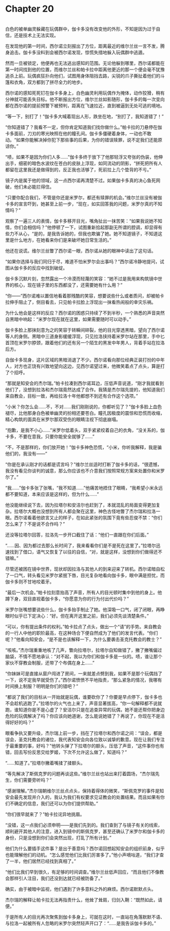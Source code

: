 # Chapter 20

<br>
白色的被单幽灵躲藏在玩偶群中，伽卡多没有改变他的外形，不知是因为过于自信，还是技术上无法实现。

在发现他的第一时间，西尔诺立刻报出了方位，距离最近的维尔兰丝一言不发，腾身追击。伽卡多没料到会被西尔诺发现，惊慌失措地躲入玩偶群中逃遁。

然而一旦被锁定，他便再也无法逃出感知的范围。无论他躲到哪里，西尔诺都能在第一时间找到他的位置，而维尔兰丝和帕卡拉中距离他更近的那一个便会毫不犹豫追杀上前。玩偶疯狂扑向他们，试图用身体阻挡去路，尖锐的爪子撕扯着他们的斗篷和衣角，双方都到了拼尽全力的地步。

西尔诺的感知死死钉在伽卡多身上，白色幽灵利用玩偶作为掩体，动作狡猾，稍有分神就可能丢失目标。他不断报出方位，维尔兰丝如影随形，伽卡多的每一次变向都在西尔诺的提前预警下被预判，距离在飞速拉近，直到被逼到无处可逃的境地。

“等一下，别打了！”伽卡多大喊着现出人形，跌坐在地，“别打了，我知道错了！”

“你知道错了？我看不一定，但你肯定知道我们找你做什么。”帕卡拉的刀悬停在伽卡多面前，刀刃的寒光映照在他的瞳孔间。伽卡多僵硬着身体，一动也不敢动。“如果你能解决掉你犯下那些事的后果，为你的错误赎罪，说不定我们还能原谅你。”

“啧，如果不是因为你们人多……”伽卡多终于放下了他那轻浮又夸张的伪装，他伸出手，细密的暗色水波纹在苍白的皮肤上浮现，如同流动的阴影，“拼死把所有人都留在这里我还是做得到的，反正我也活够了，死前拉上几个垫背的不亏。”

镜子内是属于他的领域，这一点西尔诺再清楚不过。如果伽卡多真的决心鱼死网破，他们未必能拦得住。

“只要你配合我们，不管是你还是米罗尔，都还有赎罪的机会。”维尔兰丝没有被伽卡多的宣言吓到，她甚至上前一步，“现在，如实回答我的问题，米罗尔真的不知情吗？”

观察了一遍三人的表情，伽卡多移开目光，嘴角扯出一抹苦笑：“如果我说她不知情，你们会相信吗？”他停顿了一下，试图重新拾起那副无所谓的腔调，却显得有些力不从心，“是的，是我告诉她的，但我也欺骗了她。她不知道镜子，不知道这里是什么地方，在她看来你们是来破坏她日常生活的。”

他还在说谎。维尔兰丝瞥了西尔诺一眼，西尔诺从她的眼神中读出了这句话。

“如果你选择与我们同归于尽，难道不怕米罗尔会出事吗？”西尔诺冷静地提问，试图从伽卡多的反应中找到破绽。

伽卡多沉默片刻，忽然露出一个冷漠而轻蔑的笑容：“她不过是我用来构筑镜中世界的核心，现在镜子里的东西都没了，还需要她有什么用？”

“你——”西尔诺难以置信地看着那残酷的笑容，想要说些什么或者质问，却被帕卡拉伸手阻止了，侧目看去，只见帕卡拉脸上浮现出一抹看热闹般的幸灾乐祸。

为什么他会是这样的反应？西尔诺的困惑只持续了不到半秒，一个熟悉的声音突然自黑暗中响起：“米罗尔现在就在这里，如果需要随时可以动手。”

伽卡多脸上那抹刻意为之的笑容于转瞬间碎裂，他的目光穿透黑暗，望向了西尔诺等人的身侧。黑暗中三道身影缓缓浮现，只见拉洛挟持着米罗尔站在那里，手中匕首顶在米罗尔脖颈，跟着他们的还有另一个陌生的黑发中年男人，背着手站在拉洛后方。

自伽卡多现身，这片区域的黑暗消退了不少。西尔诺看向那位经典正装打扮的中年人，对方也正饶有兴致地望向这边，见西尔诺望过来，他微笑着点了点头，算是打了个招呼。

“那就是知安会的杰尔瑞。”帕卡拉凑到西尔诺耳边，压低声音说道，“刚才我就看到他们了，没想到拉洛和杰尔瑞竟然达成了合作。我猜是杰尔瑞先提的，他知道我们来自教会，目标一致，再给拉洛十年他都想不到还有合作这个选项。”

“小米？你怎么会……不，不对……我们刚刚说的，你都听见了？”伽卡多脸上血色褪尽，比他那身白色被单幽灵的扮相还要苍白。瞳孔因极度的震惊和恐慌而收缩，精心构筑的面具在米罗尔那双受伤的眼睛注视下彻底崩塌。

“抱歉，是我不小心……”米罗尔低着头，双手紧紧绞着自己的衣角，“没关系的，伽卡多，不要在意我，只要你能安全就够了……”

“不，不是那样的，你们放开她！”伽卡多神色恐慌，“小米，你听我解释，我是骗他们的，我没有——”

“你是在承认刚才的话都是谎言吗？”维尔兰丝适时打断了伽卡多的话，“很遗憾，我没有看见你谈判的诚意，那么你应该也不介意我们按照常规方案来处置你和米罗尔了。”

“我……”伽卡多张了张嘴，“我不知道……”他痛苦地捂住了眼睛，“我希望小米永远都不要知道，本来应该是这样的，但为什么……”

他没能继续说下去，因为拉塔尔和安洁尔也赶到了，本就混乱的局面变得更加复杂。拉塔尔大概也没想到所有人都会聚在这里，神色古怪地瞥了杰尔瑞和拉洛一眼。西尔诺看着他欲言又止的样子，在如此紧张的氛围下竟有些忍俊不禁：“你们怎么来了？不是说不合作吗？”

还没等拉塔尔回答，拉洛先一步开口截住了话：“他们一直跟在你们后面。”

“……因、因为都过去那么长时间了，我来看看你们是不是死在这里了。”拉塔尔迅速找到了借口，语气又恢复了以往的自信，“对，就是这样，没想到你们做得还不错嘛。”

尽管还被困在镜中世界，现状却因拉洛与其他人的到来迎来了转机。西尔诺暗自松了一口气，转头看见米罗尔紧抿下唇，目光复杂地看向伽卡多，眼中满是担忧，而伽卡多则不甘地咬着牙。

“最后一次机会。”帕卡拉刻意抬高了声音，所有人的目光顿时集中到他的身上。他蹲下身，双目直视着伽卡多，“你愿意为你的行为付出代价吗？”

米罗尔张嘴想要说些什么，伽卡多抬手制止了她。他深吸一口气，闭了闭眼，再睁眼时似乎已下定决心：“好。但在离开这里之前，我们必须先谈清楚条件。”

“可以，你有提出条件的权利。”帕卡拉点了点头，做出一个“请”的手势。来自教会的一行人中他的职阶最高，在这种场合下便自然成为了他们的发言代表。“你们呢？”他看向知安会，“是不是也该解释一下，为什么要袭击圣克托教会的教士？”

“咳咳。”杰尔瑞重重地咳了几声，瞥向拉塔尔，拉塔尔自知做错了，撇了撇嘴偏过脑袋，不情不愿地承认：“对不起，我以为你们和伽卡多是一伙的。啧，谁让那个家伙不穿教会制服，还带了个布偶在身上……”

“你妹妹可是直接从窗户闯进了房间，一来就差点劈到我，如果不是那个玩偶挡了一下，说不定我早就受伤了。”西尔诺愤愤不平地指责，“那么紧急的情况，我哪有时间换上制服？明明是你们的错吧？”

“都说了我们的目标从一开始就是玩偶，谁要砍你了？你要是早点停下，伽卡多也不会趁机逃跑了。”拉塔尔的火气也上来了，声音显著拔高，“你一句解释都不说就跑，谁知道你是不是心虚了？安洁尔只是在追查异常的玩偶，她不是还帮你把身边危险的玩偶解决了吗？你应该向她道谢，怎么能说她错了？再说了，你现在不是活得好好的吗？”

眼看争执又要升级，杰尔瑞上前一步，挡在了拉塔尔和西尔诺之间：“误会，都是误会，圣克托教会的诸位，我代表知安会向各位致以诚挚的歉意。现在让我们专注于最重要的事，好吗？”他转头弹了下拉塔尔的额头，压低了声音，“这件事你也有错，回去写份反思交给罗姬，下次不允许这么做了，知道吗？”

“……知道了。”拉塔尔撇着嘴揉了揉额头。

“等先解决了斯佩克罗的问题再谈这些。”维尔兰丝也站出来打着圆场，“杰尔瑞先生，你们需要旁听吗？”

“感谢理解。”杰尔瑞朝维尔兰丝点点头，保持着得体的微笑，“斯佩克罗的事件是知安会最先发现并介入的，我认为我们有权要求见证教会的处置结果。而且如果有你们不确定的信息，我们还可以为你们提供帮助。”

“你们很早就来了？”帕卡拉诧异地挑眉。

“没错，这一点我们必须申明——是我们先到的。我们查到了与镜子有关的线索，顺利避开其他人的注意，进入到镜中的斯佩克罗，甚至还确认了米罗尔和伽卡多的身份，只是没想到你们会突然出现，打乱了所有计划。”

他们为什么要插手这件事？是出于善意吗？西尔诺回想起知安会的组织前身，似乎也能理解他们的动机。“怎么感觉他们比我们厉害多了。”他小声嘀咕道，“我们才查了一半，他们居然已经找到真相了。”

“他们比我们早到很久，有足够的时间调查。”维尔兰丝低声回应，“而且他们不像教会那样引人注目，我们还没到达就已经被防备了。”

确实，由于被暗中监视，他们遇到了许多意料之外的麻烦。西尔诺默默点头。

杰尔瑞的解释让帕卡拉无法再指责什么，他耸了耸肩，归剑入鞘：“既然如此，请便。”

于是所有人的目光再次聚焦到伽卡多身上，可就在这时，一直站在角落默默不语、与拉洛一起被所有人忽略的米罗尔突然轻声开口了：“……是我告诉伽卡多的。”
